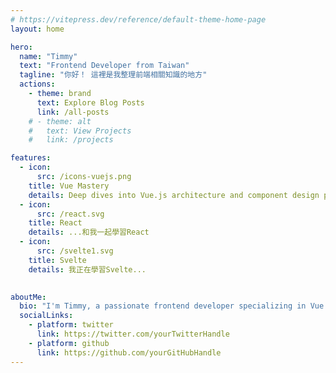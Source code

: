 ```yaml
---
# https://vitepress.dev/reference/default-theme-home-page
layout: home

hero:
  name: "Timmy"
  text: "Frontend Developer from Taiwan"
  tagline: "你好！ 這裡是我整理前端相關知識的地方"
  actions:
    - theme: brand
      text: Explore Blog Posts
      link: /all-posts
    # - theme: alt
    #   text: View Projects
    #   link: /projects

features:
  - icon: 
      src: /icons-vuejs.png
    title: Vue Mastery
    details: Deep dives into Vue.js architecture and component design patterns.
  - icon: 
      src: /react.svg 
    title: React
    details: ...和我一起學習React
  - icon:
      src: /svelte1.svg
    title: Svelte
    details: 我正在學習Svelte...
  

aboutMe:
  bio: "I'm Timmy, a passionate frontend developer specializing in Vue.js. Follow my journey on Twitter or GitHub."
  socialLinks:
    - platform: twitter
      link: https://twitter.com/yourTwitterHandle
    - platform: github
      link: https://github.com/yourGitHubHandle
---
```



